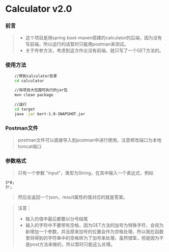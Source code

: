 # Calculator v2.0

### 前言
>- 这个项目是用spring boot-maven搭建的calculator的后端，因为没有写前端，所以运行的话暂时只能用postman来测试。
>- 关于传参方法，考虑到这次作业没有前端，就只写了一个GET方法的。

### 使用方法 
```bash
    //转到calculator目录
    cd calculator
    
    //将项目大包围可执行的jar包
    mvn clean package
    
    //运行
    cd target
    java -jar bert-1.0-SNAPSHOT.jar
```

### Postman文件
> postman文件可以直接导入到postman中进行使用，注意修改端口为本地tomcat端口


### 参数格式
> 只有一个参数 "input"，类型为String，在其中输入一个表达式，例如
           
    3*8;
    3!;
    
> 然后会返回一个json，result属性的值对应的就是答案。

>注意：
>- 输入的值中最后都要以分号结尾
>- 输入的字符中不要带有空格，因为GET方法的加号为特殊字符，会视为新增加一个参数，并且原来加号的位置会作为空格处理，所以我在函数里将得到的字符串中的空格转为了加号来处理，虽然很笨，但是因为不是post方法来做的，所以暂时只能这么处理。